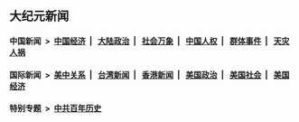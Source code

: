## 大纪元新闻

#### 中国新闻 &nbsp;>&nbsp; [中国经济](indexes/ncid283/README.md?07301245) &nbsp;| &nbsp; [大陆政治](indexes/ncid277/README.md?07301245) &nbsp;| &nbsp; [社会万象](indexes/ncid282/README.md?07301245) &nbsp;| &nbsp; [中国人权](indexes/ncid278/README.md?07301245) &nbsp;| &nbsp; [群体事件](indexes/ncid279/README.md?07301245) &nbsp;| &nbsp; [天灾人祸](indexes/ncid280/README.md?07301245)

#### 国际新闻 &nbsp;>&nbsp; [美中关系](indexes/nf1412576/README.md?07301245) &nbsp;| &nbsp; [台湾新闻](indexes/ncid1349361/README.md?07301245) &nbsp;| &nbsp; [香港新闻](indexes/ncid1349362/README.md?07301245) &nbsp;| &nbsp; [美国政治](indexes/ncid1078159/README.md?07301245) &nbsp;| &nbsp; [美国社会](indexes/ncid1078160/README.md?07301245) &nbsp;| &nbsp; [美国经济](indexes/ncid1078158/README.md?07301245)

#### 特别专题 &nbsp;>&nbsp; [中共百年历史](https://github.com/epoch-news/epoch-special/blob/master/README.md?07301245)  
